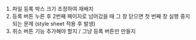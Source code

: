 1. 파일 등록 박스 크기 조정하여 재배치 
2. 등록 버튼 누른 후 2번째 페이지로 넘어갔을 때 그 창 닫으면 첫 번째 창 실행 중지 되는 문제 (style sheet 적용 후 발생)
3. 취소 버튼 기능 추가해야 할지 / 그냥 등록 버튼만 만들지


